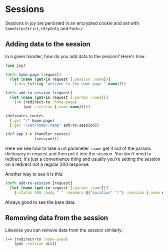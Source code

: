 # Sessions

Sessions in joy are persisted in an encrypted cookie and set with `SameSite=Strict`, `HttpOnly` and `Path=/`

## Adding data to the session

In a given handler, how do you add data to the session? Here's how:

```clojure
(use joy)

(defn home-page [request]
  (let [name (get-in request [:session :name])]
    [:div (string "welcome to the home page " name])))

(defn add-to-session [request]
  (let [name (get-in request [:params :name])]
    (-> (redirect-to :home-page)
        (put :session {:name name}))))

(defroutes routes
  [:get "/" home-page]
  [:get "/set-name/:name" add-to-session])

(def app (-> (handler routes)
             (session)))
```

Here we see how to take a url parameter `:name` get it out of the params dictionary in request and then put it into the session. You don't need to redirect, it's just a convenience thing and usually you're setting the session on a redirect not a regular 200 response.

Another way to see it is this:

```clojure
(defn add-to-session [request]
  (let [name (get-in request [:params :name])]
    {:status 200 :body " " :headers @{"Location" "/"} :session {:name name}}))
```

Always good to see the bare data.

## Removing data from the session

Likewise you can remove data from the session similarly:

```clojure
(-> (redirect-to :home-page)
    (put :session nil))
```


